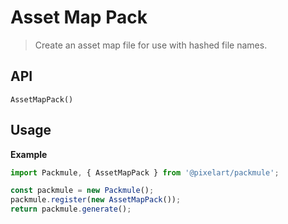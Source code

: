 # Asset Map Pack
> Create an asset map file for use with hashed file names.

## API
`AssetMapPack()`

## Usage

**Example**

```ts
import Packmule, { AssetMapPack } from '@pixelart/packmule';

const packmule = new Packmule();
packmule.register(new AssetMapPack());
return packmule.generate();
```
